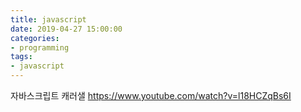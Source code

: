```yaml
---
title: javascript
date: 2019-04-27 15:00:00
categories:
- programming
tags:
- javascript
---
```


자바스크립트 캐러샐
https://www.youtube.com/watch?v=l18HCZqBs6I